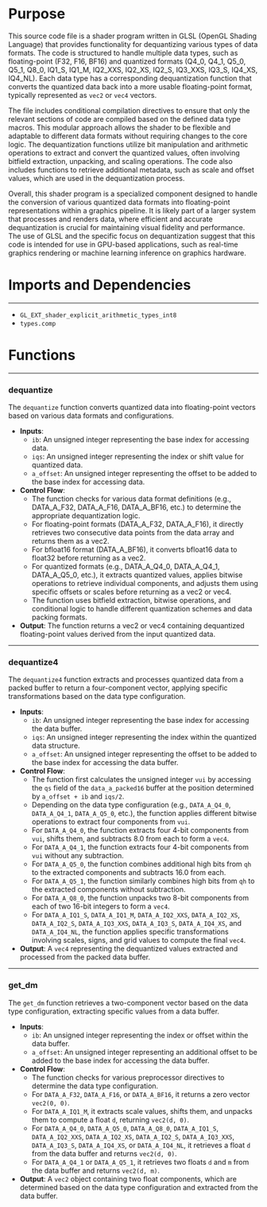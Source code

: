 # Purpose
This source code file is a shader program written in GLSL (OpenGL Shading Language) that provides functionality for dequantizing various types of data formats. The code is structured to handle multiple data types, such as floating-point (F32, F16, BF16) and quantized formats (Q4_0, Q4_1, Q5_0, Q5_1, Q8_0, IQ1_S, IQ1_M, IQ2_XXS, IQ2_XS, IQ2_S, IQ3_XXS, IQ3_S, IQ4_XS, IQ4_NL). Each data type has a corresponding dequantization function that converts the quantized data back into a more usable floating-point format, typically represented as `vec2` or `vec4` vectors.

The file includes conditional compilation directives to ensure that only the relevant sections of code are compiled based on the defined data type macros. This modular approach allows the shader to be flexible and adaptable to different data formats without requiring changes to the core logic. The dequantization functions utilize bit manipulation and arithmetic operations to extract and convert the quantized values, often involving bitfield extraction, unpacking, and scaling operations. The code also includes functions to retrieve additional metadata, such as scale and offset values, which are used in the dequantization process.

Overall, this shader program is a specialized component designed to handle the conversion of various quantized data formats into floating-point representations within a graphics pipeline. It is likely part of a larger system that processes and renders data, where efficient and accurate dequantization is crucial for maintaining visual fidelity and performance. The use of GLSL and the specific focus on dequantization suggest that this code is intended for use in GPU-based applications, such as real-time graphics rendering or machine learning inference on graphics hardware.
# Imports and Dependencies

---
- `GL_EXT_shader_explicit_arithmetic_types_int8`
- `types.comp`


# Functions

---
### dequantize
The `dequantize` function converts quantized data into floating-point vectors based on various data formats and configurations.
- **Inputs**:
    - `ib`: An unsigned integer representing the base index for accessing data.
    - `iqs`: An unsigned integer representing the index or shift value for quantized data.
    - `a_offset`: An unsigned integer representing the offset to be added to the base index for accessing data.
- **Control Flow**:
    - The function checks for various data format definitions (e.g., DATA_A_F32, DATA_A_F16, DATA_A_BF16, etc.) to determine the appropriate dequantization logic.
    - For floating-point formats (DATA_A_F32, DATA_A_F16), it directly retrieves two consecutive data points from the data array and returns them as a vec2.
    - For bfloat16 format (DATA_A_BF16), it converts bfloat16 data to float32 before returning as a vec2.
    - For quantized formats (e.g., DATA_A_Q4_0, DATA_A_Q4_1, DATA_A_Q5_0, etc.), it extracts quantized values, applies bitwise operations to retrieve individual components, and adjusts them using specific offsets or scales before returning as a vec2 or vec4.
    - The function uses bitfield extraction, bitwise operations, and conditional logic to handle different quantization schemes and data packing formats.
- **Output**: The function returns a vec2 or vec4 containing dequantized floating-point values derived from the input quantized data.


---
### dequantize4
The `dequantize4` function extracts and processes quantized data from a packed buffer to return a four-component vector, applying specific transformations based on the data type configuration.
- **Inputs**:
    - `ib`: An unsigned integer representing the base index for accessing the data buffer.
    - `iqs`: An unsigned integer representing the index within the quantized data structure.
    - `a_offset`: An unsigned integer representing the offset to be added to the base index for accessing the data buffer.
- **Control Flow**:
    - The function first calculates the unsigned integer `vui` by accessing the `qs` field of the `data_a_packed16` buffer at the position determined by `a_offset + ib` and `iqs/2`.
    - Depending on the data type configuration (e.g., `DATA_A_Q4_0`, `DATA_A_Q4_1`, `DATA_A_Q5_0`, etc.), the function applies different bitwise operations to extract four components from `vui`.
    - For `DATA_A_Q4_0`, the function extracts four 4-bit components from `vui`, shifts them, and subtracts 8.0 from each to form a `vec4`.
    - For `DATA_A_Q4_1`, the function extracts four 4-bit components from `vui` without any subtraction.
    - For `DATA_A_Q5_0`, the function combines additional high bits from `qh` to the extracted components and subtracts 16.0 from each.
    - For `DATA_A_Q5_1`, the function similarly combines high bits from `qh` to the extracted components without subtraction.
    - For `DATA_A_Q8_0`, the function unpacks two 8-bit components from each of two 16-bit integers to form a `vec4`.
    - For `DATA_A_IQ1_S`, `DATA_A_IQ1_M`, `DATA_A_IQ2_XXS`, `DATA_A_IQ2_XS`, `DATA_A_IQ2_S`, `DATA_A_IQ3_XXS`, `DATA_A_IQ3_S`, `DATA_A_IQ4_XS`, and `DATA_A_IQ4_NL`, the function applies specific transformations involving scales, signs, and grid values to compute the final `vec4`.
- **Output**: A `vec4` representing the dequantized values extracted and processed from the packed data buffer.


---
### get\_dm
The `get_dm` function retrieves a two-component vector based on the data type configuration, extracting specific values from a data buffer.
- **Inputs**:
    - `ib`: An unsigned integer representing the index or offset within the data buffer.
    - `a_offset`: An unsigned integer representing an additional offset to be added to the base index for accessing the data buffer.
- **Control Flow**:
    - The function checks for various preprocessor directives to determine the data type configuration.
    - For `DATA_A_F32`, `DATA_A_F16`, or `DATA_A_BF16`, it returns a zero vector `vec2(0, 0)`.
    - For `DATA_A_IQ1_M`, it extracts scale values, shifts them, and unpacks them to compute a float `d`, returning `vec2(d, 0)`.
    - For `DATA_A_Q4_0`, `DATA_A_Q5_0`, `DATA_A_Q8_0`, `DATA_A_IQ1_S`, `DATA_A_IQ2_XXS`, `DATA_A_IQ2_XS`, `DATA_A_IQ2_S`, `DATA_A_IQ3_XXS`, `DATA_A_IQ3_S`, `DATA_A_IQ4_XS`, or `DATA_A_IQ4_NL`, it retrieves a float `d` from the data buffer and returns `vec2(d, 0)`.
    - For `DATA_A_Q4_1` or `DATA_A_Q5_1`, it retrieves two floats `d` and `m` from the data buffer and returns `vec2(d, m)`.
- **Output**: A `vec2` object containing two float components, which are determined based on the data type configuration and extracted from the data buffer.


